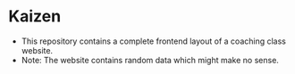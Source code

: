# Kaizen
- This repository contains a complete frontend layout of a coaching class website.
- Note: The website contains random data which might make no sense.
